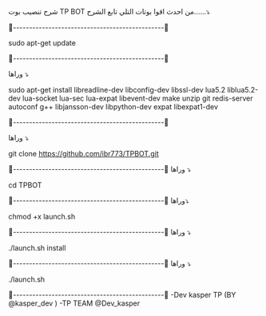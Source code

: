 
شرح تنصيب بوت TP BOT 
من احدث اقوا بوتات التلي 
تابع الشرح......⤵️

🔺-----------------------------------------------🔻

sudo apt-get update

🔺-----------------------------------------------🔻

وراها ⤵️

sudo apt-get install libreadline-dev libconfig-dev libssl-dev lua5.2 liblua5.2-dev lua-socket lua-sec lua-expat libevent-dev make unzip git redis-server autoconf g++ libjansson-dev libpython-dev expat libexpat1-dev

🔺-----------------------------------------------🔻

وراها ⤵️

git clone https://github.com/ibr773/TPBOT.git

🔺-----------------------------------------------🔻
وراها ⤵️

cd TPBOT

🔺-----------------------------------------------🔻
وراها⤵️

chmod +x launch.sh

🔺-----------------------------------------------🔻
وراها ⤵️

./launch.sh install

🔺-----------------------------------------------🔻
وراها ⤵️

./launch.sh

🔺-----------------------------------------------🔻
-Dev kasper TP (BY @kasper_dev )
-TP TEAM @Dev_kasper
